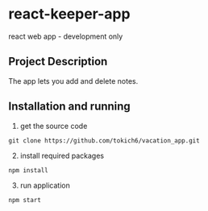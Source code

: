 # react-keeper-app

react web app - development only

## Project Description 

The app lets you add and delete notes.

## Installation and running

1. get the source code

```
git clone https://github.com/tokich6/vacation_app.git
```

2. install required packages

```
npm install
```

3. run application
```
npm start
```
